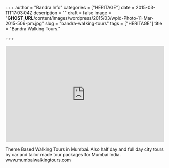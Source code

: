 +++
author = "Bandra Info"
categories = ["HERITAGE"]
date = 2015-03-11T17:03:04Z
description = ""
draft = false
image = "__GHOST_URL__/content/images/wordpress/2015/03/wpid-Photo-11-Mar-2015-506-pm.jpg"
slug = "bandra-walking-tours"
tags = ["HERITAGE"]
title = "Bandra Walking Tours."

+++


<div class="separator" style="text-align: center;"><iframe title="YouTube video player" class="youtube-player" type="text/html" width="500" height="305" src="https://www.youtube.com/embed/281_ZxMiKAw" frameborder="0" allowfullscreen=""></iframe></div>
<p> <span style="-webkit-text-size-adjust: auto; background-color: rgba(255, 255, 255, 0);">Theme Based Walking Tours in Mumbai. Also half day and full day city tours by car and tailor made tour packages for Mumbai India.  <a href="https://l.facebook.com/l.php?u=https%3A%2F%2Fwww.mumbaiwalkingtours.com%2F&#038;h=mAQEr5ys3&#038;s=1" rel="nofollow nofollow" target="_blank" style="cursor: pointer; text-decoration: none;">www.mumbaiwalkingtours.com</a> </span></p>
<p>&nbsp;</p>



